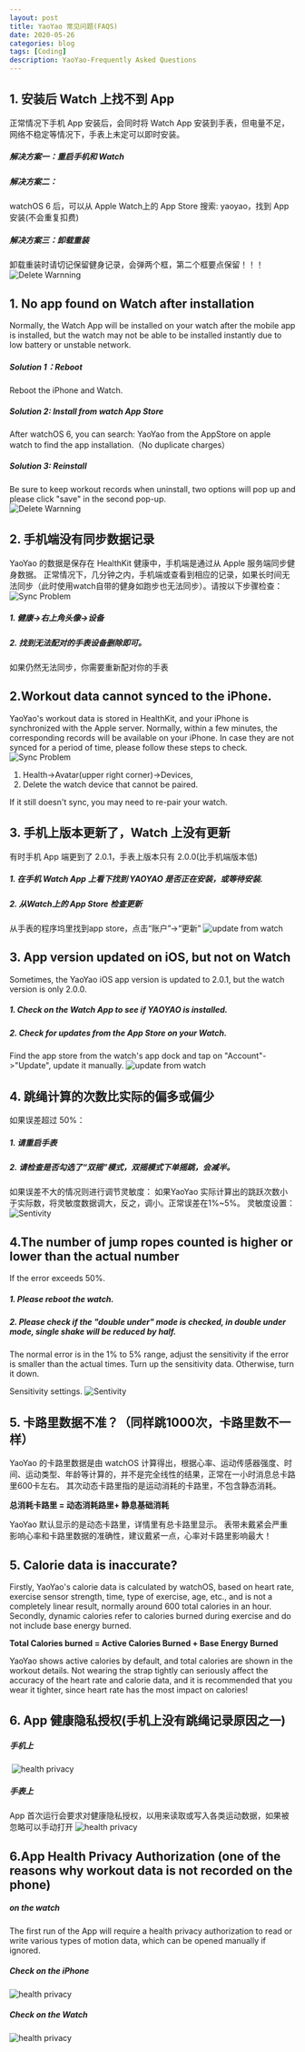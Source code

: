```yaml
---
layout: post
title: YaoYao 常见问题(FAQS)
date: 2020-05-26
categories: blog
tags: [Coding]
description: YaoYao-Frequently Asked Questions
---
```


## 1. 安装后 Watch 上找不到 App
正常情况下手机 App 安装后，会同时将 Watch App 安装到手表，但电量不足，网络不稳定等情况下，手表上未定可以即时安装。 

##### 解决方案一：重启手机和 Watch

#####  解决方案二：
watchOS 6 后，可以从 Apple Watch上的 App Store 搜索: yaoyao，找到 App 安装(不会重复扣费)

#####  解决方案三：卸载重装
卸载重装时请切记保留健身记录，会弹两个框，第二个框要点保留！！！
![Delete Warnning](/img/post/faq-1_zh.jpg)


## 1. No app found on Watch after installation
Normally, the Watch App will be installed on your watch after the mobile app is installed, but the watch may not be able to be installed instantly due to low battery or unstable network. 
#####  Solution 1：Reboot
Reboot the iPhone and Watch.
#####  Solution 2: Install from watch App Store
After watchOS 6, you can search: YaoYao from the AppStore on apple watch to find the app installation.（No duplicate charges）
#####  Solution 3: Reinstall
Be sure to keep workout records when uninstall, two options will pop up and please click "save" in the second pop-up.  
![Delete Warnning](/img/post/faq-1_en.jpg)

## 2. 手机端没有同步数据记录
YaoYao 的数据是保存在 HealthKit 健康中，手机端是通过从 Apple 服务端同步健身数据。
正常情况下，几分钟之内，手机端或查看到相应的记录，如果长时间无法同步（此时使用watch自带的健身如跑步也无法同步）。请按以下步骤检查：
![Sync Problem](/img/post/faq-2.jpg)
#####  1. 健康->右上角头像->设备
#####  2. 找到无法配对的手表设备删除即可。
如果仍然无法同步，你需要重新配对你的手表


## 2.Workout data cannot synced to the iPhone.
YaoYao's workout data is stored in HealthKit, and your iPhone is synchronized with the Apple server.
Normally, within a few minutes, the corresponding records will be available on your iPhone. In case they are not synced for a period of time, please follow these steps to check.
![Sync Problem](/img/post/faq-2.jpg)
1. Health->Avatar(upper right corner)->Devices,
2. Delete the watch device that cannot be paired.

If it still doesn't sync, you may need to re-pair your watch.

## 3. 手机上版本更新了，Watch 上没有更新
有时手机 App 端更到了 2.0.1，手表上版本只有 2.0.0(比手机端版本低)
#####  1. 在手机 Watch App 上看下找到 YAOYAO 是否正在安装，或等待安装.
#####  2. 从Watch上的 App Store 检查更新
 从手表的程序坞里找到app store，点击“账户”->“更新”
 ![update from watch](/img/post/faq-3_zh.jpg)


## 3. App  version updated on iOS, but not on Watch
Sometimes, the YaoYao iOS app version is updated to 2.0.1, but the watch version is only 2.0.0.
#####  1. Check on the Watch App to see if YAOYAO is installed.
#####  2. Check for updates from the App Store on your Watch.
Find the app store from the watch's app dock and tap on "Account"->"Update", update it manually.
 ![update from watch](/img/post/faq-3_en.jpg)

## 4. 跳绳计算的次数比实际的偏多或偏少
如果误差超过 50%：
#####  1. 请重启手表
#####  2. 请检查是否勾选了“双摇”模式，双摇模式下单摇跳，会减半。
如果误差不大的情况则进行调节灵敏度：
如果YaoYao 实际计算出的跳跃次数小于实际数，将灵敏度数据调大，反之，调小。正常误差在1%~5%。
灵敏度设置：
![Sentivity](/img/post/faq4_zh.jpg)

## 4.The number of jump ropes counted is higher or lower than the actual number
If the error exceeds 50%.
#####  1. Please reboot the watch.
#####  2. Please check if the "double under" mode is checked, in double under mode, single shake will be reduced by half.

The normal error is in the 1% to 5% range, adjust the sensitivity if the error is smaller than the actual times.
Turn up the sensitivity data.  Otherwise, turn it down. 

Sensitivity settings.
![Sentivity](/img/post/faq4_en.jpg)

## 5. 卡路里数据不准？（同样跳1000次，卡路里数不一样）
YaoYao 的卡路里数据是由 watchOS 计算得出，根据心率、运动传感器强度、时间、运动类型、年龄等计算的，并不是完全线性的结果，正常在一小时消息总卡路里600卡左右。
其次动态卡路里指的是运动消耗的卡路里，不包含静态消耗。

__总消耗卡路里 = 动态消耗路里+ 静息基础消耗__

YaoYao 默认显示的是动态卡路里，详情里有总卡路里显示。
表带未戴紧会严重影响心率和卡路里数据的准确性，建议戴紧一点，心率对卡路里影响最大！

## 5. Calorie data is inaccurate? 
Firstly, YaoYao's calorie data is calculated by watchOS, based on heart rate, exercise sensor strength, time, type of exercise, age, etc., and is not a completely linear result, normally around 600 total calories in an hour.
Secondly, dynamic calories refer to calories burned during exercise and do not include base energy burned.

__Total Calories  burned = Active Calories Burned + Base Energy Burned__

YaoYao shows active calories by default, and total calories are shown in the workout details.
Not wearing the strap tightly can seriously affect the accuracy of the heart rate and calorie data, and it is recommended that you wear it tighter, since heart rate has the most impact on calories!

## 6. App 健康隐私授权(手机上没有跳绳记录原因之一)
#####  手机上
 ![health privacy](/img/post/faq6_1_cn.jpg)

#####  手表上
App 首次运行会要求对健康隐私授权，以用来读取或写入各类运动数据，如果被忽略可以手动打开
![health privacy](/img/post/faq6_cn.jpg)

## 6.App Health Privacy Authorization (one of the reasons why workout data is not recorded on the phone)
#####  on the watch
The first run of the App will require a health privacy authorization to read or write various types of motion data, which can be opened manually if ignored.
#####  Check on the iPhone
![health privacy](/img/post/faq6_1_en.jpg)
#####  Check on the Watch
![health privacy](/img/post/faq6_en.jpg)